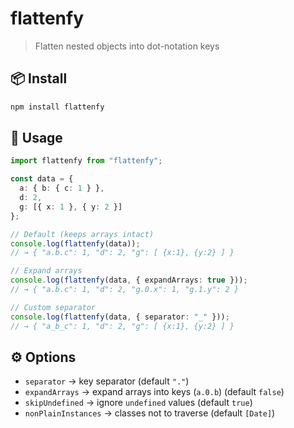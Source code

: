 # flattenfy

> Flatten nested objects into dot-notation keys

## 📦 Install

```bash
npm install flattenfy
```

## 🚀 Usage

```ts
import flattenfy from "flattenfy";

const data = {
  a: { b: { c: 1 } },
  d: 2,
  g: [{ x: 1 }, { y: 2 }]
};

// Default (keeps arrays intact)
console.log(flattenfy(data));
// → { "a.b.c": 1, "d": 2, "g": [ {x:1}, {y:2} ] }

// Expand arrays
console.log(flattenfy(data, { expandArrays: true }));
// → { "a.b.c": 1, "d": 2, "g.0.x": 1, "g.1.y": 2 }

// Custom separator
console.log(flattenfy(data, { separator: "_" }));
// → { "a_b_c": 1, "d": 2, "g": [ {x:1}, {y:2} ] }
```

## ⚙️ Options

* `separator` → key separator (default `"."`)
* `expandArrays` → expand arrays into keys (`a.0.b`) (default `false`)
* `skipUndefined` → ignore `undefined` values (default `true`)
* `nonPlainInstances` → classes not to traverse (default `[Date]`)